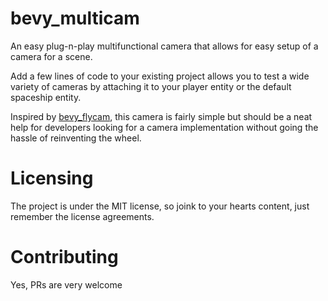# bevy_multicam
An easy plug-n-play multifunctional camera that allows for easy setup of a camera for a scene.

Add a few lines of code to your existing project allows you to test a wide variety of cameras by attaching it to
your player entity or the default spaceship entity. 

Inspired by [bevy_flycam](https://github.com/sburris0/bevy_flycam), this camera is fairly simple but should be a neat help for developers looking for a camera implementation without going the hassle of reinventing the wheel.

# Licensing
The project is under the MIT license, so joink to your hearts content, just remember the license agreements.

# Contributing
Yes, PRs are very welcome
